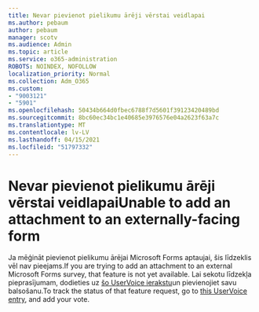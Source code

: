 ```yaml
---
title: Nevar pievienot pielikumu ārēji vērstai veidlapai
ms.author: pebaum
author: pebaum
manager: scotv
ms.audience: Admin
ms.topic: article
ms.service: o365-administration
ROBOTS: NOINDEX, NOFOLLOW
localization_priority: Normal
ms.collection: Adm_O365
ms.custom:
- "9003121"
- "5901"
ms.openlocfilehash: 50434b664d0fbec6788f7d5601f39123420489bd
ms.sourcegitcommit: 8bc60ec34bc1e40685e3976576e04a2623f63a7c
ms.translationtype: MT
ms.contentlocale: lv-LV
ms.lasthandoff: 04/15/2021
ms.locfileid: "51797332"
---
```

# <a name="unable-to-add-an-attachment-to-an-externally-facing-form"></a><span data-ttu-id="da1ee-102">Nevar pievienot pielikumu ārēji vērstai veidlapai</span><span class="sxs-lookup"><span data-stu-id="da1ee-102">Unable to add an attachment to an externally-facing form</span></span>

<span data-ttu-id="da1ee-103">Ja mēģināt pievienot pielikumu ārējai Microsoft Forms aptaujai, šis līdzeklis vēl nav pieejams.</span><span class="sxs-lookup"><span data-stu-id="da1ee-103">If you are trying to add an attachment to an external Microsoft Forms survey, that feature is not yet available.</span></span> <span data-ttu-id="da1ee-104">Lai sekotu līdzekļa pieprasījumam, dodieties uz [šo UserVoice ierakstu](https://go.microsoft.com/fwlink/?linkid=2133069)un pievienojiet savu balsošanu.</span><span class="sxs-lookup"><span data-stu-id="da1ee-104">To track the status of that feature request, go to [this UserVoice entry](https://go.microsoft.com/fwlink/?linkid=2133069), and add your vote.</span></span>
